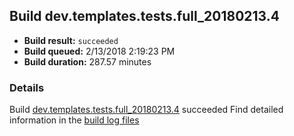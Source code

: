 ## Build dev.templates.tests.full_20180213.4
- **Build result:** `succeeded`
- **Build queued:** 2/13/2018 2:19:23 PM
- **Build duration:** 287.57 minutes
### Details
Build [dev.templates.tests.full_20180213.4](https://winappstudio.visualstudio.com/web/build.aspx?pcguid=a4ef43be-68ce-4195-a619-079b4d9834c2&builduri=vstfs%3a%2f%2f%2fBuild%2fBuild%2f24970) succeeded
Find detailed information in the [build log files](https://uwpctdiags.blob.core.windows.net/buildlogs/dev.templates.tests.full_20180213.4_logs.zip)
